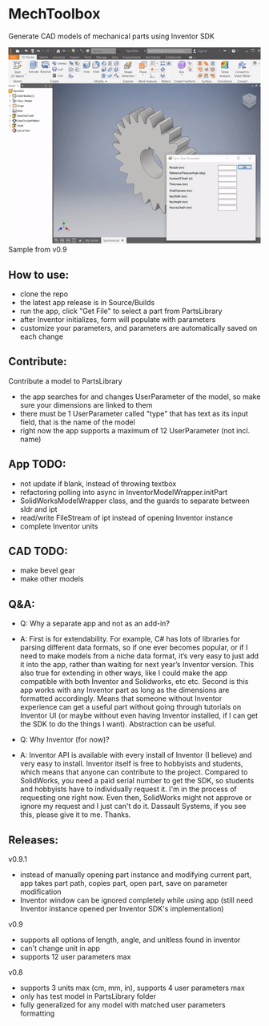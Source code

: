 # MechToolbox
Generate CAD models of mechanical parts using Inventor SDK

![](Media/sample.gif)
Sample from v0.9

## How to use:
- clone the repo
- the latest app release is in Source/Builds
- run the app, click "Get File" to select a part from PartsLibrary
- after Inventor initializes, form will populate with parameters
- customize your parameters, and parameters are automatically saved on each change

## Contribute:
Contribute a model to PartsLibrary
- the app searches for and changes UserParameter of the model, so make sure your dimensions are linked to them
- there must be 1 UserParameter called "type" that has text as its input field, that is the name of the model
- right now the app supports a maximum of 12 UserParameter (not incl. name) 

## App TODO:
- not update if blank, instead of throwing textbox
- refactoring polling into async in InventorModelWrapper.initPart
- SolidWorksModelWrapper class, and the guards to separate between sldr and ipt
- read/write FileStream of ipt instead of opening Inventor instance
- complete Inventor units

## CAD TODO:
- make bevel gear
- make other models

## Q&A:
- Q: Why a separate app and not as an add-in?
- A: 
First is for extendability. For example, C# has lots of libraries for parsing different data formats, so if one ever becomes popular, or if I need to make models from a niche data format, it’s very easy to just add it into the app, rather than waiting for next year’s Inventor version. This also true for extending in other ways, like I could make the app compatible with both Inventor and Solidworks, etc etc.
Second is this app works with any Inventor part as long as the dimensions are formatted accordingly. Means that someone without Inventor experience can get a useful part without going through tutorials on Inventor UI (or maybe without even having Inventor installed, if I can get the SDK to do the things I want). Abstraction can be useful.

- Q: Why Inventor (for now)?
- A: 
Inventor API is available with every install of Inventor (I believe) and very easy to install. Inventor itself is free to hobbyists and students, which means that anyone can contribute to the project. Compared to SolidWorks, you need a paid serial number to get the SDK, so students and hobbyists have to individually request it. I'm in the process of requesting one right now. Even then, SolidWorks might not approve or ignore my request and I just can't do it. Dassault Systems, if you see this, please give it to me. Thanks.

## Releases:
v0.9.1
- instead of manually opening part instance and modifying current part, app takes part path, copies part, open part, save on parameter modification
- Inventor window can be ignored completely while using app (still need Inventor instance opened per Inventor SDK's implementation)

v0.9
- supports all options of length, angle, and unitless found in inventor
- can't change unit in app
- supports 12 user parameters max

v0.8
- supports 3 units max (cm, mm, in), supports 4 user parameters max
- only has test model in PartsLibrary folder
- fully generalized for any model with matched user parameters formatting